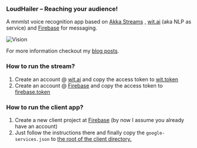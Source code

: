 ### LoudHailer – Reaching your audience!
A mnmlst voice recognition app based on [Akka Streams](http://akka.io) , [wit.ai](https://wit.ai/) (aka NLP as service) and [Firebase](firebase.google.com) for messaging. 

![Vision](http://i.imgur.com/CvWgRl0l.png) 

For more information checkout my [blog posts](http://qabbasi.github.io/articles/2016-09/loudhailer-vision). 

### How to run the stream?
1. Create an account @ [wit.ai](https://wit.ai/) and copy the access token to [wit.token](https://github.com/qabbasi/Loudhailer/blob/master/voice-recognition-stream/src/main/resources/application.conf) 
2. Create an account @ [Firebase](http://firebase.google.com) and copy the access token to [firebase.token](https://github.com/qabbasi/Loudhailer/blob/master/voice-recognition-stream/src/main/resources/application.conf) 

### How to run the client app?
1. Create a new client project at [Firebase](http://firebase.google.com) (by now I assume you already have an account)
2. Just follow the instructions there and finally copy the `google-services.json` to [the root of the client directory.](https://github.com/qabbasi/Loudhailer/tree/master/LoudHailerClient) 

